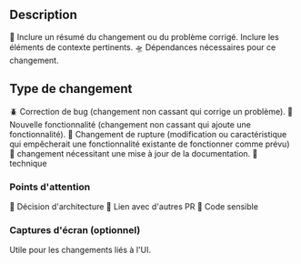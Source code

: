 ## Description

🎸 Inclure un résumé du changement ou du problème corrigé. Inclure les éléments de contexte pertinents.
🛸 Dépendances nécessaires pour ce changement.

## Type de changement

🪲 Correction de bug (changement non cassant qui corrige un problème).
🎢 Nouvelle fonctionnalité (changement non cassant qui ajoute une fonctionnalité).
🥁 Changement de rupture (modification ou caractéristique qui empêcherait une fonctionnalité existante de fonctionner comme prévu)
🎨 changement nécessitant une mise à jour de la documentation.
🚧 technique

### Points d'attention

🦺 Décision d'architecture
🦺 Lien avec d'autres PR
🦺 Code sensible


### Captures d'écran (optionnel)

Utile pour les changements liés à l'UI.
